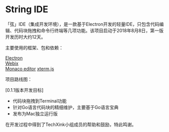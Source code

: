 # String IDE

「弦」IDE（集成开发环境），是一款基于Electron开发的轻量IDE，只包含代码编辑、代码块拖拽和命令行终端等几项功能。该项目启动于2018年8月8日，第一版开发历时大约12天。

主要使用的框架、包和依赖：

[Electron](https://electronjs.org/)  
[Webix](https://webix.com/)  
[Monaco editor](https://microsoft.github.io/monaco-editor/)
[xterm.js](https://xtermjs.org/)

项目路线图：

[0.1.1版本开发目标]

- 代码块拖拽到Terminal功能
- 针对Go语言代码块的精细维护，主要基于Go语言宝典
- 发布为Mac独立运行版

在开发过程中得到了TechXink小组成员的帮助和鼓励，特此鸣谢。